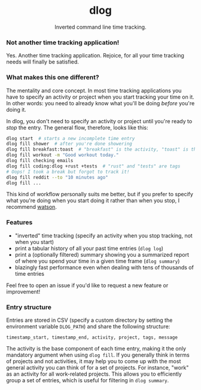 <h1 align="center">dlog</h1>

<p align="center">Inverted command line time tracking.</p>

### Not another time tracking application!

Yes. Another time tracking application. Rejoice, for all your time tracking needs will finally be satisfied.

### What makes this one different?

The mentality and core concept. In most time tracking applications you have to specify an activity or project
when you start tracking your time on it. In other words: you need to already know what you'll be doing *before* you're doing it.

In dlog, you don't need to specify an activity or project until you're ready to *stop* the entry.
The general flow, therefore, looks like this:

```bash
dlog start  # starts a new incomplete time entry
dlog fill shower  # after you're done showering
dlog fill breakfast:toast  # "breakfast" is the activity, "toast" is the project
dlog fill workout -m "Good workout today."
dlog fill checking emails
dlog fill coding:dlog +rust +tests  # "rust" and "tests" are tags
# Oops! I took a break but forgot to track it!
dlog fill reddit --to "10 minutes ago"
dlog fill ...
```

This kind of workflow personally suits me better, but if you prefer to specify what you're doing when you start doing it
rather than when you stop, I recommend [watson](https://github.com/TailorDev/Watson).

### Features

- "inverted" time tracking (specify an activity when you stop tracking, not when you start)
- print a tabular history of all your past time entries (`dlog log`)
- print a (optionally filtered) summary showing you a summarized report of where you
  spend your time in a given time frame (`dlog summary`)
- blazingly fast performance even when dealing with tens of thousands of time entries

Feel free to open an issue if you'd like to request a new feature or improvement!

### Entry structure

Entries are stored in CSV (specify a custom directory by setting the environment variable `DLOG_PATH`)
and share the following structure:

```
timestamp_start, timestamp_end, activity, project, tags, message
```

The activity is the base component of each time entry, making it the only mandatory argument when using
`dlog fill`. If you generally think in terms of projects and not activities, it may help you to come up
with the most general activity you can think of for a set of projects. For instance, "work" as an activity
for all work-related projects. This allows you to efficiently group a set of entries, which is useful for
filtering in `dlog summary`.
